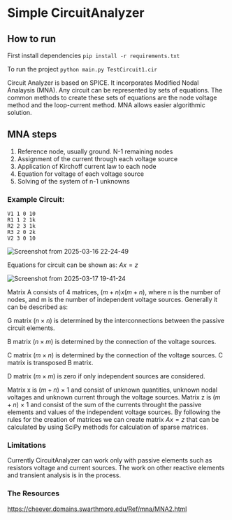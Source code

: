 # Simple CircuitAnalyzer 

## How to run
First install dependencies
```pip install -r requirements.txt```

To run the project
```python main.py TestCircuit1.cir```


Circuit Analyzer is based on SPICE. It incorporates Modified Nodal Analaysis (MNA). Any circuit can be represented by sets of equations. 
The common methods to create these sets of equations are the node voltage method and the loop-current method. MNA allows easier algorithmic
solution.

## MNA steps
  1. Reference node, usually ground. N-1 remaining nodes
  2. Assignment of the current through each voltage source
  3. Application of Kirchoff current law to each node
  4. Equation for voltage of each voltage source
  5. Solving of the system of n-1 unknowns

### Example Circuit:
```
V1 1 0 10
R1 1 2 1k
R2 2 3 1k
R3 2 0 2k
V2 3 0 10
```
![Screenshot from 2025-03-16 22-24-49](https://github.com/user-attachments/assets/12ec8f1c-fd6c-492f-8b7a-2108bfb24ebd)

Equations for circuit can be shown as:
  $Ax = z$

  ![Screenshot from 2025-03-17 19-41-24](https://github.com/user-attachments/assets/469d50df-b59d-41a2-bb3a-44bc4e863046)


Matrix A consists of 4 matrices, $(m+n)x(m+n)$, where n is the number of nodes, and m is the number of independent voltage sources. Generally it can be described as:

G matrix $(n × n)$ is determined by the interconnections between the passive circuit elements.

B matrix $(n × m)$ is determined by the connection of the voltage sources.

C matrix $(m × n)$ is determined by the connection of the voltage sources. C matrix is transposed B matrix.

D matrix $(m × m)$ is zero if only independent sources are considered.

Matrix x is  $(m + n)$  × $1$ and consist of unknown quantities, unknown nodal voltages and unknown current through the voltage sources.
Matrix z is  $(m + n)$  × $1$ and consist of the sum of the currents throught the passive elements and values of the independent voltage sources.
By following the rules for the creation of matrices we can create matrix $Ax=z$ that can be calculated by using SciPy methods for calculation of sparse matrices.

### Limitations
Currently CircuitAnalyzer can work only with passive elements such as resistors voltage and current sources. The work on other reactive elements and transient analysis is in the process.

### The Resources
https://cheever.domains.swarthmore.edu/Ref/mna/MNA2.html






